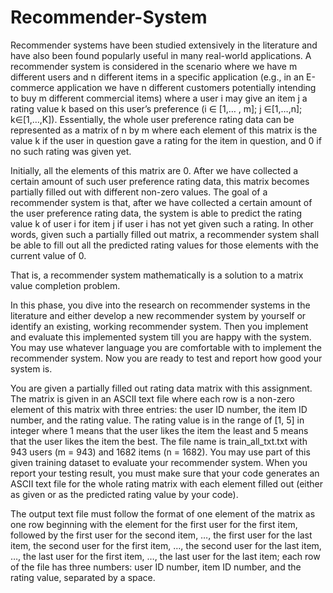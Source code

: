# Recommender-System
Recommender systems have been studied extensively in the literature and have also been found popularly useful in many real-world applications. A recommender system is considered in the scenario where we have m different users and n different items in a specific application (e.g., in an E-commerce application we have n different customers potentially intending to buy m different commercial items) where a user i may give an item j a rating value k based on this user’s preference (i ∈ [1,… , m]; j ∈[1,…,n]; k∈[1,…,K]). Essentially, the whole user preference rating data can be represented as a matrix of n by m where each element of this matrix is the value k if the user in question gave a rating for the item in question, and 0 if no such rating was given yet.

Initially, all the elements of this matrix are 0. After we have collected a certain amount of such user preference rating data, this matrix becomes partially filled out with different non-zero values. The goal of a recommender system is that, after we have collected a certain amount of the user preference rating data, the system is able to predict the rating value k of user i for item j if user i has not yet given such a rating. In other words, given such a partially filled out matrix, a recommender system shall be able to fill out all the predicted rating values for those elements with the current value of 0.

That is, a recommender system mathematically is a solution to a matrix value completion problem.

In this phase, you dive into the research on recommender systems in the literature and either develop a new recommender system by yourself or identify an existing, working recommender system. Then you implement and evaluate this implemented system till you are happy with the system. You may use whatever language you are comfortable with to implement the recommender system. Now you are ready to test and report how good your system is.

You are given a partially filled out rating data matrix with this assignment. The matrix is given in an ASCII text file where each row is a non-zero element of this matrix with three entries: the user ID number, the item ID number, and the rating value. The rating value is in the range of [1, 5] in integer where 1 means that the user likes the item the least and 5 means that the user likes the item the best. The file name is train_all_txt.txt with 943 users (m = 943) and 1682 items (n = 1682). You may use part of this given training dataset to evaluate your recommender system. When you report your testing result, you must make sure that your code generates an ASCII text file for the whole rating matrix with each element filled out (either as given or as the predicted rating value by your code).

The output text file must follow the format of one element of the matrix as one row beginning with the element for the first user for the first item, followed by the first user for the second item, …, the first user for the last item, the second user for the first item, …, the second user for the last item, …, the last user for the first item, …, the last user for the last item; each row of the file has three numbers: user ID number, item ID number, and the rating value, separated by a space.

